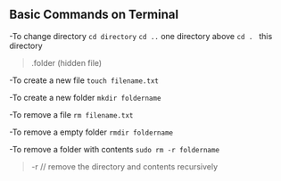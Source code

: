 ## Basic Commands on Terminal
-To change directory 
`cd directory`
`cd ..` one directory above 
`cd . ` this directory 
> .folder (hidden file)

-To create a new file 
`touch filename.txt` 

-To create a new folder
`mkdir foldername`

-To remove a file 
`rm filename.txt`

-To remove a empty folder
`rmdir foldername`

-To remove a folder with contents
`sudo rm -r foldername`
> -r // remove the directory and contents recursively


